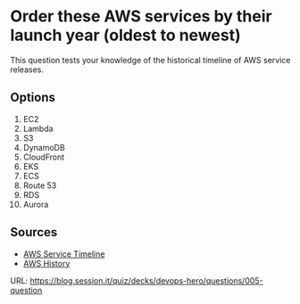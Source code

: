 # Order these AWS services by their launch year (oldest to newest)

This question tests your knowledge of the historical timeline of AWS service releases.

## Options
1. EC2
2. Lambda
3. S3
4. DynamoDB
5. CloudFront
6. EKS
7. ECS
8. Route 53
9. RDS
10. Aurora

## Sources
- [AWS Service Timeline](https://aws.amazon.com/about-aws/whats-new/2021/06/aws-milestone-timeline/)
- [AWS History](https://www.geeksforgeeks.org/history-of-aws-amazon-web-services/)

URL: https://blog.session.it/quiz/decks/devops-hero/questions/005-question